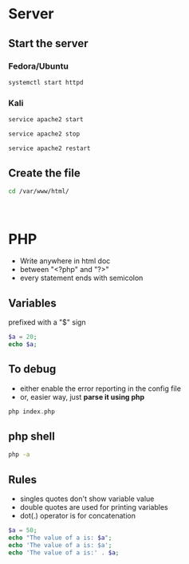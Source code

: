 # Server
## Start the server
### Fedora/Ubuntu
```bash
systemctl start httpd
```

### Kali
```bash
service apache2 start

service apache2 stop

service apache2 restart
```

## Create the file
```bash
cd /var/www/html/
```

<br>

# PHP
- Write anywhere in html doc
- between "\<?php" and "\?>"
- every statement ends with semicolon

## Variables
prefixed with a "$" sign
```php
$a = 20;
echo $a;
```

## To debug
- either enable the error reporting in the config file
- or, easier way, just <strong>parse it using php</strong>
```php
php index.php
```

## php shell
```bash
php -a
```

## Rules
- singles quotes don't show variable value
- double quotes are used for printing variables
- dot(.) operator is for concatenation

```php
$a = 50;
echo "The value of a is: $a";
echo 'The value of a is: $a';
echo 'The value of a is:' . $a;
```

